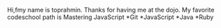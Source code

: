 Hi,fmy name is toprahmin. Thanks for having me at the dojo. 
My favorite codeschool path is Mastering JavaScript
*Git
*JavaScript
*Java
*Ruby

